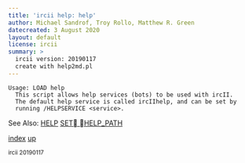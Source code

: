 ```yaml
---
title: 'ircii help: help'
author: Michael Sandrof, Troy Rollo, Matthew R. Green
datecreated: 3 August 2020
layout: default
license: ircii
summary: >
  ircii version: 20190117
  create with help2md.pl
---
```

```
Usage: LOAD help
  This script allows help services (bots) to be used with ircII.
  The default help service is called ircIIhelp, and can be set by
  running /HELPSERVICE <service>.

```
See Also:
  [HELP](help.html)
  [SET HELP_PATH](../set/help_path.html)

[index](index.html)
[up](..)

<small> ircii 20190117 </small>
